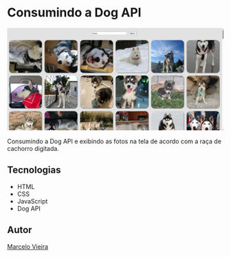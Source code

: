 # Consumindo a Dog API

![](./img/preview.PNG)

Consumindo a Dog API e exibindo as fotos na tela de acordo com a raça de cachorro digitada.

## Tecnologias
* HTML
* CSS
* JavaScript
* Dog API

## Autor
[Marcelo Vieira](<https://www.linkedin.com/in/marcelovieirasilva/>)
